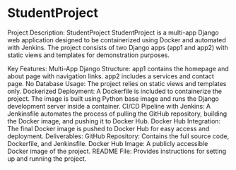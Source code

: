 # StudentProject
Project Description: StudentProject
StudentProject is a multi-app Django web application designed to be containerized using Docker and automated with Jenkins. The project consists of two Django apps (app1 and app2) with static views and templates for demonstration purposes.

Key Features:
Multi-App Django Structure:
app1 contains the homepage and about page with navigation links.
app2 includes a services and contact page.
No Database Usage: The project relies on static views and templates only.
Dockerized Deployment:
A Dockerfile is included to containerize the project.
The image is built using Python base image and runs the Django development server inside a container.
CI/CD Pipeline with Jenkins:
A Jenkinsfile automates the process of pulling the GitHub repository, building the Docker image, and pushing it to Docker Hub.
Docker Hub Integration:
The final Docker image is pushed to Docker Hub for easy access and deployment.
Deliverables:
GitHub Repository: Contains the full source code, Dockerfile, and Jenkinsfile.
Docker Hub Image: A publicly accessible Docker image of the project.
README File: Provides instructions for setting up and running the project.
